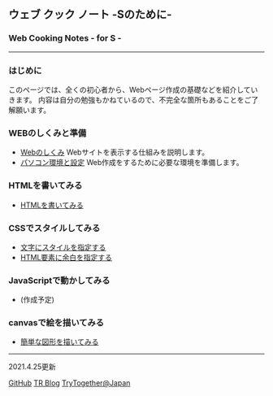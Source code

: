 ## ウェブ クック ノート  -Sのために-
### Web Cooking Notes - for S -
---

### はじめに
このページでは、全くの初心者から、Webページ作成の基礎などを紹介していきます。
内容は自分の勉強もかねているので、不完全な箇所もあることをご了解願います。

### WEBのしくみと準備
- [Webのしくみ](docs/shikumi.html) Webサイトを表示する仕組みを説明します。
- [パソコン環境と設定](docs/setting.html) Web作成をするために必要な環境を準備します。

### HTMLを書いてみる
- [HTMLを書いてみる](docs/html_is.html) 

### CSSでスタイルしてみる
- [文字にスタイルを指定する](docs/css_text.html)
- [HTML要素に余白を指定する](docs/css_boxmodel.html) 

### JavaScriptで動かしてみる
- (作成予定)

### canvasで絵を描いてみる
- [簡単な図形を描いてみる](docs/canvas_draw.html)




---
2021.4.25更新

[GitHub](https://github.com/TTS2141/imository)
[TR Blog](https://tts2141.github.io/blog/)
[TryTogether@Japan](https://trytogetheratjapan.org/)




